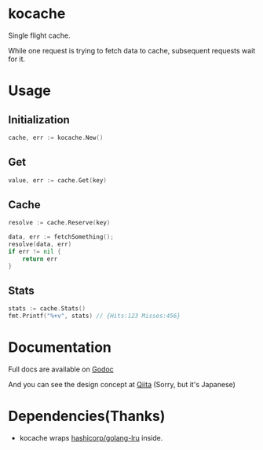 # kocache
Single flight cache.

While one request is trying to fetch data to cache, subsequent requests wait for it.

# Usage

## Initialization

```Go
cache, err := kocache.New()
```

## Get

```Go
value, err := cache.Get(key)
```

## Cache

```Go
resolve := cache.Reserve(key)

data, err := fetchSomething();
resolve(data, err)
if err != nil {
    return err
}
```

## Stats

```Go
stats := cache.Stats()
fmt.Printf("%+v", stats) // {Hits:123 Misses:456}
```

# Documentation

Full docs are available on [Godoc](https://pkg.go.dev/github.com/knightso/kocache)

And you can see the design concept at [Qiita](https://qiita.com/hogedigo/items/21283e922b321be90aa4)  (Sorry, but it's Japanese)

# Dependencies(Thanks)

* kocache wraps [hashicorp/golang-lru](https://github.com/hashicorp/golang-lru) inside.
